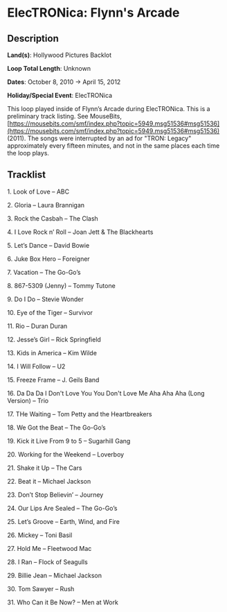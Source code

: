 # ElecTRONica: Flynn's Arcade

## Description

**Land(s)**: Hollywood Pictures Backlot

**Loop Total Length**: Unknown

**Dates**: October 8, 2010 → April 15, 2012

**Holiday/Special Event**: ElecTRONica

This loop played inside of Flynn’s Arcade during ElecTRONica. This is a preliminary track listing. See MouseBits, [https://mousebits.com/smf/index.php?topic=5949.msg51536#msg51536](https://mousebits.com/smf/index.php?topic=5949.msg51536#msg51536) (2011). The songs were interrupted by an ad for "TRON: Legacy" approximately every fifteen minutes, and not in the same places each time the loop plays.

## Tracklist

1\. Look of Love – ABC



2\. Gloria – Laura Brannigan



3\. Rock the Casbah – The Clash



4\. I Love Rock n’ Roll – Joan Jett & The Blackhearts



5\. Let’s Dance – David Bowie



6\. Juke Box Hero – Foreigner



7\. Vacation – The Go-Go’s



8\. 867-5309 (Jenny) – Tommy Tutone



9\. Do I Do – Stevie Wonder



10\. Eye of the Tiger – Survivor



11\. Rio – Duran Duran



12\. Jesse’s Girl – Rick Springfield



13\. Kids in America – Kim Wilde



14\. I Will Follow – U2



15\. Freeze Frame – J. Geils Band



16\. Da Da Da I Don't Love You You Don't Love Me Aha Aha Aha (Long Version) – Trio



17\. THe Waiting – Tom Petty and the Heartbreakers



18\. We Got the Beat – The Go-Go’s



19\. Kick it Live From 9 to 5 – Sugarhill Gang



20\. Working for the Weekend – Loverboy



21\. Shake it Up – The Cars



22\. Beat it – Michael Jackson



23\. Don’t Stop Believin’ – Journey



24\. Our Lips Are Sealed – The Go-Go’s



25\. Let’s Groove – Earth, Wind, and Fire



26\. Mickey – Toni Basil



27\. Hold Me – Fleetwood Mac



28\. I Ran – Flock of Seagulls



29\. Billie Jean – Michael Jackson



30\. Tom Sawyer – Rush



31\. Who Can it Be Now? – Men at Work


